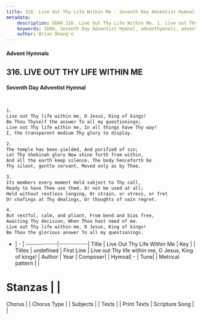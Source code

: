 ```yaml
---
title: 316. Live Out Thy Life Within Me - Seventh Day Adventist Hymnal
metadata:
    description: SDAH 316. Live Out Thy Life Within Me. 1. Live out Thy life within me, O Jesus, King of kings! Be Thou Thyself the answer To all my questionings; Live out Thy life within me, In all things have Thy way! I, the transparent medium Thy glory to display.
    keywords: SDAH, Seventh Day Adventist Hymnal, adventhymnals, advent hymnals, Live Out Thy Life Within Me, Live out Thy life within me, O Jesus, King of kings! 
    author: Brian Onang'o
---
```


#### Advent Hymnals
## 316. LIVE OUT THY LIFE WITHIN ME
#### Seventh Day Adventist Hymnal

```txt


1.
Live out Thy life within me, O Jesus, King of kings!
Be Thou Thyself the answer To all my questionings;
Live out Thy life within me, In all things have Thy way!
I, the transparent medium Thy glory to display.

2.
The temple has been yielded, And purified of sin;
Let Thy Shekinah glory Now shine forth from within,
And all the earth keep silence, The body henceforth be
Thy silent, gentle servant, Moved only as by Thee.

3.
Its members every moment Held subject to Thy call,
Ready to have Thee use them, Or not be used at all;
Held without restless longing, Or strain, or stress, or fret
Or chafings at Thy dealings, Or thoughts of vain regret.

4.
But restful, calm, and pliant, From bend and bias free,
Awaiting Thy decision, When Thou hast need of me.
Live out Thy life within me, O Jesus, King of kings!
Be Thou the glorious answer To all my questionings.


```

- |   -  |
-------------|------------|
Title | Live Out Thy Life Within Me |
Key |  |
Titles | undefined |
First Line | Live out Thy life within me, O Jesus, King of kings! |
Author | 
Year | 
Composer|  |
Hymnal|  - |
Tune|  |
Metrical pattern | |
# Stanzas |  |
Chorus |  |
Chorus Type |  |
Subjects |  |
Texts |  |
Print Texts | 
Scripture Song |  |
  
